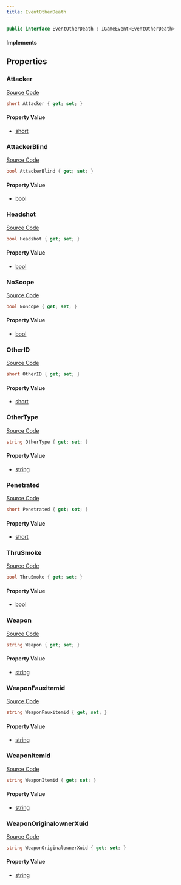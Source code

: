 ```yaml
---
title: EventOtherDeath
---
```


```csharp
public interface EventOtherDeath : IGameEvent<EventOtherDeath>
```

#### Implements

## Properties

### Attacker

[Source Code](https://github.com/swiftly-solution/swiftlys2/blob/main/managed/src/SwiftlyS2.Generated/GameEvents/Interfaces/EventOtherDeath.cs#L37)

```csharp
short Attacker { get; set; }
```

#### Property Value

- [short](https://learn.microsoft.com/dotnet/api/system.int16)

### AttackerBlind

[Source Code](https://github.com/swiftly-solution/swiftlys2/blob/main/managed/src/SwiftlyS2.Generated/GameEvents/Interfaces/EventOtherDeath.cs#L98)

```csharp
bool AttackerBlind { get; set; }
```

#### Property Value

- [bool](https://learn.microsoft.com/dotnet/api/system.boolean)

### Headshot

[Source Code](https://github.com/swiftly-solution/swiftlys2/blob/main/managed/src/SwiftlyS2.Generated/GameEvents/Interfaces/EventOtherDeath.cs#L70)

```csharp
bool Headshot { get; set; }
```

#### Property Value

- [bool](https://learn.microsoft.com/dotnet/api/system.boolean)

### NoScope

[Source Code](https://github.com/swiftly-solution/swiftlys2/blob/main/managed/src/SwiftlyS2.Generated/GameEvents/Interfaces/EventOtherDeath.cs#L84)

```csharp
bool NoScope { get; set; }
```

#### Property Value

- [bool](https://learn.microsoft.com/dotnet/api/system.boolean)

### OtherID

[Source Code](https://github.com/swiftly-solution/swiftlys2/blob/main/managed/src/SwiftlyS2.Generated/GameEvents/Interfaces/EventOtherDeath.cs#L23)

```csharp
short OtherID { get; set; }
```

#### Property Value

- [short](https://learn.microsoft.com/dotnet/api/system.int16)

### OtherType

[Source Code](https://github.com/swiftly-solution/swiftlys2/blob/main/managed/src/SwiftlyS2.Generated/GameEvents/Interfaces/EventOtherDeath.cs#L30)

```csharp
string OtherType { get; set; }
```

#### Property Value

- [string](https://learn.microsoft.com/dotnet/api/system.string)

### Penetrated

[Source Code](https://github.com/swiftly-solution/swiftlys2/blob/main/managed/src/SwiftlyS2.Generated/GameEvents/Interfaces/EventOtherDeath.cs#L77)

```csharp
short Penetrated { get; set; }
```

#### Property Value

- [short](https://learn.microsoft.com/dotnet/api/system.int16)

### ThruSmoke

[Source Code](https://github.com/swiftly-solution/swiftlys2/blob/main/managed/src/SwiftlyS2.Generated/GameEvents/Interfaces/EventOtherDeath.cs#L91)

```csharp
bool ThruSmoke { get; set; }
```

#### Property Value

- [bool](https://learn.microsoft.com/dotnet/api/system.boolean)

### Weapon

[Source Code](https://github.com/swiftly-solution/swiftlys2/blob/main/managed/src/SwiftlyS2.Generated/GameEvents/Interfaces/EventOtherDeath.cs#L44)

```csharp
string Weapon { get; set; }
```

#### Property Value

- [string](https://learn.microsoft.com/dotnet/api/system.string)

### WeaponFauxitemid

[Source Code](https://github.com/swiftly-solution/swiftlys2/blob/main/managed/src/SwiftlyS2.Generated/GameEvents/Interfaces/EventOtherDeath.cs#L58)

```csharp
string WeaponFauxitemid { get; set; }
```

#### Property Value

- [string](https://learn.microsoft.com/dotnet/api/system.string)

### WeaponItemid

[Source Code](https://github.com/swiftly-solution/swiftlys2/blob/main/managed/src/SwiftlyS2.Generated/GameEvents/Interfaces/EventOtherDeath.cs#L51)

```csharp
string WeaponItemid { get; set; }
```

#### Property Value

- [string](https://learn.microsoft.com/dotnet/api/system.string)

### WeaponOriginalownerXuid

[Source Code](https://github.com/swiftly-solution/swiftlys2/blob/main/managed/src/SwiftlyS2.Generated/GameEvents/Interfaces/EventOtherDeath.cs#L63)

```csharp
string WeaponOriginalownerXuid { get; set; }
```

#### Property Value

- [string](https://learn.microsoft.com/dotnet/api/system.string)

